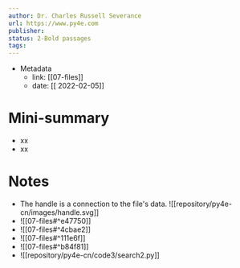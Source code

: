 ```yaml
---
author: Dr. Charles Russell Severance
url: https://www.py4e.com
publisher: 
status: 2-Bold passages
tags: 
---
```

- Metadata
	- link: [[07-files]]
	- date: [[ 2022-02-05]]
# Mini-summary
- xx
- xx
# Notes
- The handle is a connection to the file's data.
![[repository/py4e-cn/images/handle.svg]]
- ![[07-files#^e47750]]
- ![[07-files#^4cbae2]]
- ![[07-files#^111e6f]]
- ![[07-files#^b84f81]]
- ![[repository/py4e-cn/code3/search2.py]]